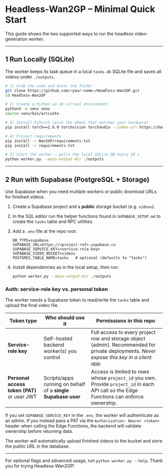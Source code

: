 # Headless-Wan2GP – Minimal Quick Start

This guide shows the two supported ways to run the headless video-generation worker.

---

## 1  Run Locally (SQLite)

The worker keeps its task queue in a local `tasks.db` SQLite file and saves all videos under `./outputs`.

```bash
# 1) Grab the code and enter the folder
git clone https://github.com/<your-name>/Headless-Wan2GP.git
cd Headless-Wan2GP

# 2) Create a Python ≥3.10 virtual environment
python3 -m venv venv
source venv/bin/activate

# 3) Install PyTorch (pick the wheel that matches your hardware)
pip install torch==2.6.0 torchvision torchaudio --index-url https://download.pytorch.org/whl/cu124

# 4) Project requirements
pip install -r Wan2GP/requirements.txt
pip install -r requirements.txt

# 5) Start the worker – polls the local SQLite DB every 10 s
python worker.py --main-output-dir ./outputs
```

---

## 2  Run with Supabase (PostgreSQL + Storage)

Use Supabase when you need multiple workers or public download URLs for finished videos.

1.  Create a Supabase project and a **public** storage bucket (e.g. `videos`).
2.  In the SQL editor run the helper functions found in `SUPABASE_SETUP.md` to create the `tasks` table and RPC utilities.
3.  Add a `.env` file at the repo root:

    ```env
    DB_TYPE=supabase
    SUPABASE_URL=https://<project-ref>.supabase.co
    SUPABASE_SERVICE_KEY=<service-role-key>
    SUPABASE_VIDEO_BUCKET=videos
    POSTGRES_TABLE_NAME=tasks   # optional (defaults to "tasks")
    ```
4.  Install dependencies as in the local setup, then run:

    ```bash
    python worker.py --main-output-dir ./outputs
    ```

### Auth: service-role key vs. personal token

The worker needs a Supabase token to read/write the `tasks` table and upload the final video file.

| Token type | Who should use it | Permissions in this repo |
|------------|------------------|--------------------------|
| **Service-role key** | Self-hosted backend worker(s) you control | Full access to every project row and storage object (admin).  Recommended for private deployments.  *Never expose this key in a client app.* |
| **Personal access token (PAT)** or user JWT | Scripts/apps running on behalf of a **single Supabase user** | Access is limited to rows whose `project_id` you own.  Provide `project_id` in each API call so the Edge Functions can enforce ownership. |

If you set `SUPABASE_SERVICE_KEY` in the `.env`, the worker will authenticate as an admin.  If you instead pass a PAT via the `Authorization: Bearer <token>` header when calling the Edge Functions, the backend will validate ownership before returning data.

The worker will automatically upload finished videos to the bucket and store the public URL in the database.

---

For optional flags and advanced usage, run `python worker.py --help`. Thank you for trying Headless-Wan2GP!